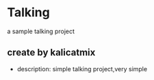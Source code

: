 # Talking
a sample talking project 
##  create by kalicatmix
- description:
simple talking project,very simple
